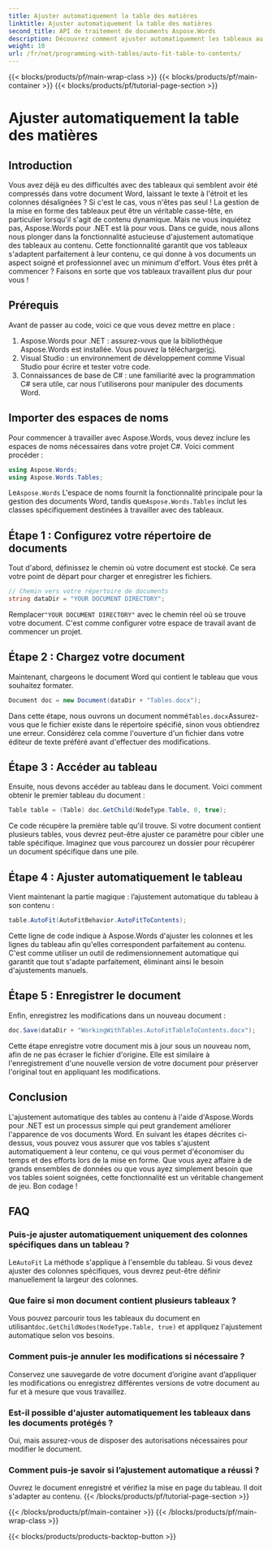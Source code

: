 ```yaml
---
title: Ajuster automatiquement la table des matières
linktitle: Ajuster automatiquement la table des matières
second_title: API de traitement de documents Aspose.Words
description: Découvrez comment ajuster automatiquement les tableaux au contenu des documents Word à l'aide d'Aspose.Words pour .NET avec ce guide. Idéal pour une mise en forme dynamique et soignée des documents.
weight: 10
url: /fr/net/programming-with-tables/auto-fit-table-to-contents/
---
```


{{< blocks/products/pf/main-wrap-class >}}
{{< blocks/products/pf/main-container >}}
{{< blocks/products/pf/tutorial-page-section >}}

# Ajuster automatiquement la table des matières

## Introduction

Vous avez déjà eu des difficultés avec des tableaux qui semblent avoir été compressés dans votre document Word, laissant le texte à l'étroit et les colonnes désalignées ? Si c'est le cas, vous n'êtes pas seul ! La gestion de la mise en forme des tableaux peut être un véritable casse-tête, en particulier lorsqu'il s'agit de contenu dynamique. Mais ne vous inquiétez pas, Aspose.Words pour .NET est là pour vous. Dans ce guide, nous allons nous plonger dans la fonctionnalité astucieuse d'ajustement automatique des tableaux au contenu. Cette fonctionnalité garantit que vos tableaux s'adaptent parfaitement à leur contenu, ce qui donne à vos documents un aspect soigné et professionnel avec un minimum d'effort. Vous êtes prêt à commencer ? Faisons en sorte que vos tableaux travaillent plus dur pour vous !

## Prérequis

Avant de passer au code, voici ce que vous devez mettre en place :

1.  Aspose.Words pour .NET : assurez-vous que la bibliothèque Aspose.Words est installée. Vous pouvez la télécharger[ici](https://releases.aspose.com/words/net/).
2. Visual Studio : un environnement de développement comme Visual Studio pour écrire et tester votre code.
3. Connaissances de base de C# : une familiarité avec la programmation C# sera utile, car nous l'utiliserons pour manipuler des documents Word.

## Importer des espaces de noms

Pour commencer à travailler avec Aspose.Words, vous devez inclure les espaces de noms nécessaires dans votre projet C#. Voici comment procéder :

```csharp
using Aspose.Words;
using Aspose.Words.Tables;
```

 Le`Aspose.Words` L'espace de noms fournit la fonctionnalité principale pour la gestion des documents Word, tandis que`Aspose.Words.Tables` inclut les classes spécifiquement destinées à travailler avec des tableaux.

## Étape 1 : Configurez votre répertoire de documents

Tout d'abord, définissez le chemin où votre document est stocké. Ce sera votre point de départ pour charger et enregistrer les fichiers.

```csharp
// Chemin vers votre répertoire de documents
string dataDir = "YOUR DOCUMENT DIRECTORY";
```

 Remplacer`"YOUR DOCUMENT DIRECTORY"` avec le chemin réel où se trouve votre document. C'est comme configurer votre espace de travail avant de commencer un projet.

## Étape 2 : Chargez votre document

Maintenant, chargeons le document Word qui contient le tableau que vous souhaitez formater.

```csharp
Document doc = new Document(dataDir + "Tables.docx");
```

 Dans cette étape, nous ouvrons un document nommé`Tables.docx`Assurez-vous que le fichier existe dans le répertoire spécifié, sinon vous obtiendrez une erreur. Considérez cela comme l'ouverture d'un fichier dans votre éditeur de texte préféré avant d'effectuer des modifications.

## Étape 3 : Accéder au tableau

Ensuite, nous devons accéder au tableau dans le document. Voici comment obtenir le premier tableau du document :

```csharp
Table table = (Table) doc.GetChild(NodeType.Table, 0, true);
```

Ce code récupère la première table qu'il trouve. Si votre document contient plusieurs tables, vous devrez peut-être ajuster ce paramètre pour cibler une table spécifique. Imaginez que vous parcourez un dossier pour récupérer un document spécifique dans une pile.

## Étape 4 : Ajuster automatiquement le tableau

Vient maintenant la partie magique : l’ajustement automatique du tableau à son contenu :

```csharp
table.AutoFit(AutoFitBehavior.AutoFitToContents);
```

Cette ligne de code indique à Aspose.Words d'ajuster les colonnes et les lignes du tableau afin qu'elles correspondent parfaitement au contenu. C'est comme utiliser un outil de redimensionnement automatique qui garantit que tout s'adapte parfaitement, éliminant ainsi le besoin d'ajustements manuels.

## Étape 5 : Enregistrer le document

Enfin, enregistrez les modifications dans un nouveau document :

```csharp
doc.Save(dataDir + "WorkingWithTables.AutoFitTableToContents.docx");
```

Cette étape enregistre votre document mis à jour sous un nouveau nom, afin de ne pas écraser le fichier d'origine. Elle est similaire à l'enregistrement d'une nouvelle version de votre document pour préserver l'original tout en appliquant les modifications.

## Conclusion

L'ajustement automatique des tables au contenu à l'aide d'Aspose.Words pour .NET est un processus simple qui peut grandement améliorer l'apparence de vos documents Word. En suivant les étapes décrites ci-dessus, vous pouvez vous assurer que vos tables s'ajustent automatiquement à leur contenu, ce qui vous permet d'économiser du temps et des efforts lors de la mise en forme. Que vous ayez affaire à de grands ensembles de données ou que vous ayez simplement besoin que vos tables soient soignées, cette fonctionnalité est un véritable changement de jeu. Bon codage !

## FAQ

### Puis-je ajuster automatiquement uniquement des colonnes spécifiques dans un tableau ?
 Le`AutoFit` La méthode s'applique à l'ensemble du tableau. Si vous devez ajuster des colonnes spécifiques, vous devrez peut-être définir manuellement la largeur des colonnes.

### Que faire si mon document contient plusieurs tableaux ?
 Vous pouvez parcourir tous les tableaux du document en utilisant`doc.GetChildNodes(NodeType.Table, true)` et appliquez l'ajustement automatique selon vos besoins.

### Comment puis-je annuler les modifications si nécessaire ?
Conservez une sauvegarde de votre document d’origine avant d’appliquer les modifications ou enregistrez différentes versions de votre document au fur et à mesure que vous travaillez.

### Est-il possible d'ajuster automatiquement les tableaux dans les documents protégés ?
Oui, mais assurez-vous de disposer des autorisations nécessaires pour modifier le document.

### Comment puis-je savoir si l’ajustement automatique a réussi ?
Ouvrez le document enregistré et vérifiez la mise en page du tableau. Il doit s'adapter au contenu.
{{< /blocks/products/pf/tutorial-page-section >}}

{{< /blocks/products/pf/main-container >}}
{{< /blocks/products/pf/main-wrap-class >}}

{{< blocks/products/products-backtop-button >}}
